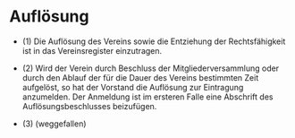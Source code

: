 # Auflösung

- (1) Die Auflösung des Vereins sowie die Entziehung der Rechtsfähigkeit ist in das Vereinsregister einzutragen.

- (2) Wird der Verein durch Beschluss der Mitgliederversammlung oder durch den Ablauf der für die Dauer des Vereins bestimmten Zeit aufgelöst, so hat der Vorstand die Auflösung zur Eintragung anzumelden. Der Anmeldung ist im ersteren Falle eine Abschrift des Auflösungsbeschlusses beizufügen.

- (3) (weggefallen)


